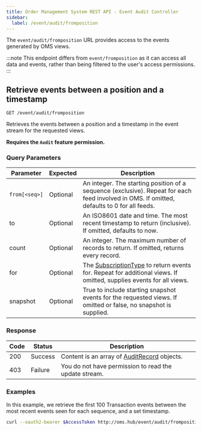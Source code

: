 ```yaml
---
title: Order Management System REST API - Event Audit Controller
sidebar:
  label: /event/audit/fromposition
---
```


The `event/audit/fromposition` URL provides access to the events generated by OMS views.

:::note
This endpoint differs from `event/fromposition` as it can access all data and events, rather than being filtered to the user's access permissions.
:::

## Retrieve events between a position and a timestamp

`GET /event/audit/fromposition`

Retrieves the events between a position and a timestamp in the event stream for the requested views.

**Requires the `Audit` feature permission.**

### Query Parameters

| Parameter     | Expected | Description |
|---------------|----------|-------------|
| `from[<seq>]` | Optional | An integer. The starting position of a sequence (exclusive). Repeat for each feed involved in OMS. If omitted, defaults to 0 for all feeds. |
| to            | Optional | An ISO8601 date and time. The most recent timestamp to return (inclusive). If omitted, defaults to now. |
| count         | Optional | An integer. The maximum number of records to return. If omitted, returns every record. |
| for           | Optional | The [SubscriptionType](../../../proto/oms2/#subscriptiontype) to return events for. Repeat for additional views. If omitted, supplies events for all views. |
| snapshot      | Optional | True to include starting snapshot events for the requested views. If omitted or false, no snapshot is supplied. |

### Response

| Code | Status  | Description |
|------|---------|-------------|
| 200  | Success | Content is an array of [AuditRecord](../../../proto/model/#auditrecord) objects. |
| 403  | Failure | You do not have permission to read the update stream. |

### Examples

In this example, we retrieve the first 100 Transaction events between the most recent events seen for each sequence, and a set timestamp.

```sh
curl --oauth2-bearer $AccessToken http://oms.hub/event/audit/fromposition?from[prodigy]=1&from[oms]=100&from[foundry]=10&to=20050101T123000Z&count=100&for=Transactions
```
